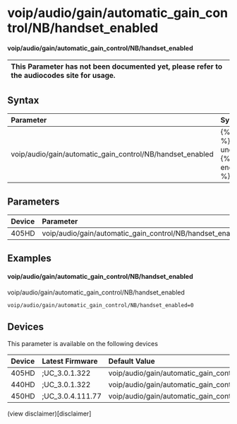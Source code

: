 ﻿---
description: voip/audio/gain/automatic_gain_control/NB/handset_enabled
search:
    keywords: ['voip','audio','gain','automatic_gain_control','NB','handset_enabled']
---

# voip/audio/gain/automatic_gain_control/NB/handset_enabled

#### voip/audio/gain/automatic_gain_control/NB/handset_enabled


| This Parameter has not been documented yet, please refer to the audiocodes site for usage.  |
| :--- |

## Syntax
| Parameter | Syntax |
| :--- | :--- |
|voip/audio/gain/automatic_gain_control/NB/handset_enabled | {% raw %} undefined {% endraw %} |

## Parameters
|Device|Parameter|value|Description|
|:---|:---|:---|:---|
| 405HD | voip/audio/gain/automatic_gain_control/NB/handset_enabled |  |  |

## Examples
#### voip/audio/gain/automatic_gain_control/NB/handset_enabled

voip/audio/gain/automatic_gain_control/NB/handset_enabled

```
voip/audio/gain/automatic_gain_control/NB/handset_enabled=0
```

## Devices
This parameter is available on the following devices

| Device | Latest Firmware | Default Value |
|:---|:---|:---|
| 405HD | ;UC_3.0.1.322 | voip/audio/gain/automatic_gain_control/NB/handset_enabled=0 
| 440HD | ;UC_3.0.1.322 | voip/audio/gain/automatic_gain_control/NB/handset_enabled=0 
| 450HD | ;UC_3.0.4.111.77 | voip/audio/gain/automatic_gain_control/NB/handset_enabled=0 

(view disclaimer)[disclaimer]
